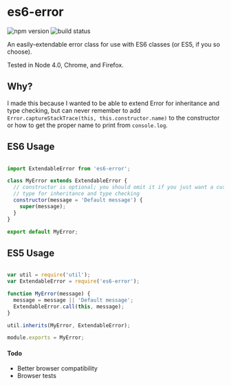 # es6-error

![npm version](https://badge.fury.io/js/es6-error.svg)
![build status](https://travis-ci.org/bjyoungblood/es6-error.svg?branch=master)

An easily-extendable error class for use with ES6 classes (or ES5, if you so
choose).

Tested in Node 4.0, Chrome, and Firefox.

## Why?

I made this because I wanted to be able to extend Error for inheritance and type
checking, but can never remember to add
`Error.captureStackTrace(this, this.constructor.name)` to the constructor or how
to get the proper name to print from `console.log`.

## ES6 Usage

```javascript

import ExtendableError from 'es6-error';

class MyError extends ExtendableError {
  // constructor is optional; you should omit it if you just want a custom error
  // type for inheritance and type checking
  constructor(message = 'Default message') {
    super(message);
  }
}

export default MyError;
```

## ES5 Usage

```javascript

var util = require('util');
var ExtendableError = require('es6-error');

function MyError(message) {
  message = message || 'Default message';
  ExtendableError.call(this, message);
}

util.inherits(MyError, ExtendableError);

module.exports = MyError;
```

#### Todo

- Better browser compatibility
- Browser tests
